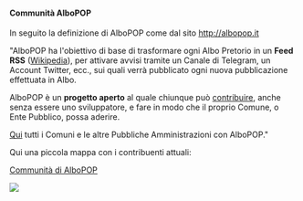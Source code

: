 #### Communità AlboPOP

In seguito la definizione di AlboPOP come dal sito <a href="http://albopop.it/" target="_blank">http://albopop.it</a>

"AlboPOP ha l'obiettivo di base di trasformare ogni Albo Pretorio in un **Feed RSS** ([Wikipedia](https://it.wikipedia.org/wiki/Feed)), per attivare avvisi tramite un Canale di Telegram, un Account Twitter, ecc., sui quali verrà pubblicato ogni nuova pubblicazione effettuata in Albo.

AlboPOP è un **progetto aperto** al quale chiunque può [contribuire](https://albopop.it/partecipa/), anche senza essere uno sviluppatore, e fare in modo che il proprio Comune, o Ente Pubblico, possa aderire.

[Qui](https://albopop.it/comuni-pa/) tutti i Comuni e le altre Pubbliche Amministrazioni con AlboPOP."

Qui una piccola mappa con i contribuenti attuali:

[Communità di AlboPOP](http://view.ixmaps.com?project=https://raw.githubusercontent.com/gjrichter/viz/master/AlboPOP/ixmaps_project_albopop_community_authors.json)

<a href="http://view.ixmaps.com?project=https://raw.githubusercontent.com/gjrichter/viz/master/AlboPOP/ixmaps_project_albopop_community_authors.json" >
<img src="https://raw.githubusercontent.com/gjrichter/viz/master/AlboPOP/ixmaps_project_albopop_community_authors.png"></a>

<br><br>


